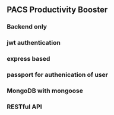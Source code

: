 ## PACS Productivity Booster

### Backend only

### jwt authentication

### express based

### passport for authenication of user

### MongoDB with mongoose

### RESTful API